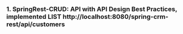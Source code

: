 ### 1. SpringRest-CRUD: API with API Design Best Practices, implemented LIST http://localhost:8080/spring-crm-rest/api/customers